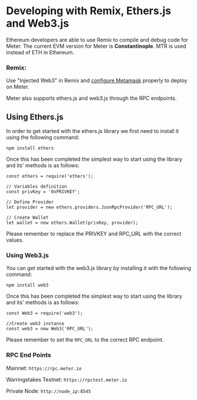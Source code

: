 # Developing with Remix, Ethers.js and Web3.js

Ethereum developers are able to use Remix to compile and debug code for Meter. The current EVM version for Meter is **Constantinople**.  MTR is used instead of ETH in Ethereum.

### Remix:  

Use "Injected Web3" in Remix and [configure Metamask](../wallet-setup/interacting-with-meter-mainnet-using-metamask.md) properly to deploy on Meter.

Meter also supports ethers.js and web3.js through the RPC endpoints.  

## Using Ethers.js

In order to get started with the ethers.js library we first need to install it using the following command:

```text
npm install ethers
```

Once this has been completed the simplest way to start using the library and its' methods is as follows:

```text
const ethers = require('ethers');

// Variables definition
const privKey = '0xPRIVKEY';

// Define Provider
let provider = new ethers.providers.JsonRpcProvider('RPC_URL');

// Create Wallet
let wallet = new ethers.Wallet(privKey, provider);
```

Please remember to replace the PRIVKEY and RPC\_URL with the correct values.

### Using Web3.js

You can get started with the web3.js library by installing it with the following command:

```text
npm install web3
```

Once this has been completed the simplest way to start using the library and its' methods is as follows:

```text
const Web3 = require('web3');

//Create web3 instance
const web3 = new Web3('RPC_URL');
```

Please remember to set the `RPC_URL` to the correct RPC endpoint.

### RPC End Points 

Mainnet: `https://rpc.meter.io`

Warringstakes Testnet: `https://rpctest.meter.io` 

Private Node: `http://`_`node_ip`_`:8545`


